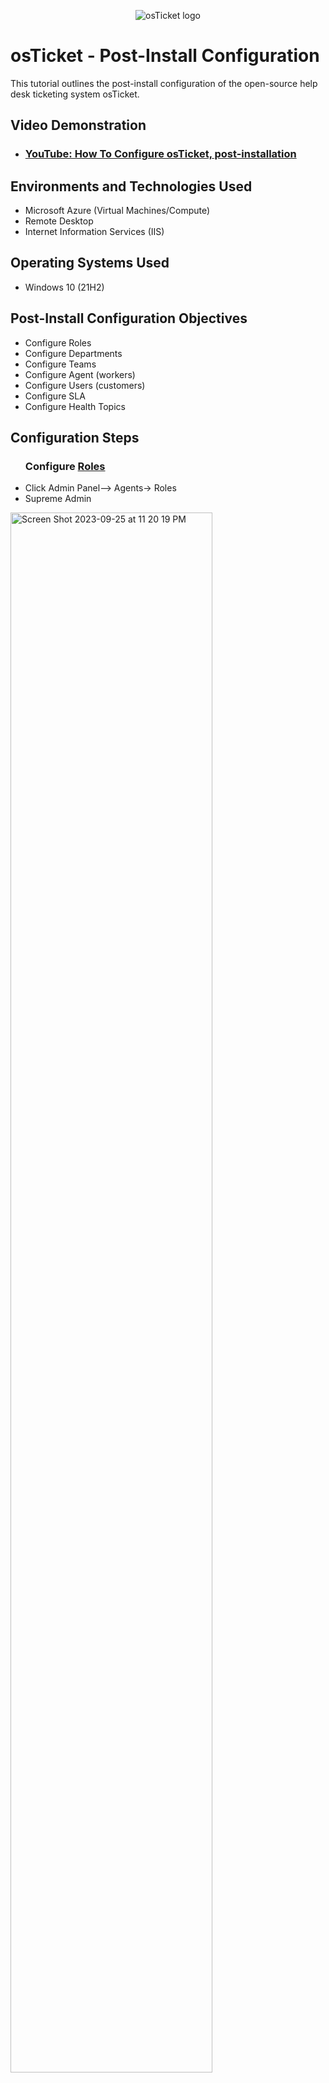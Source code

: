 <p align="center">
<img src="https://i.imgur.com/Clzj7Xs.png" alt="osTicket logo"/>
</p>

<h1>osTicket - Post-Install Configuration</h1>
This tutorial outlines the post-install configuration of the open-source help desk ticketing system osTicket.<br />


<h2>Video Demonstration</h2>

- ### [YouTube: How To Configure osTicket, post-installation](https://www.youtube.com)

<h2>Environments and Technologies Used</h2>

- Microsoft Azure (Virtual Machines/Compute)
- Remote Desktop
- Internet Information Services (IIS)

<h2>Operating Systems Used </h2>

- Windows 10</b> (21H2)

<h2>Post-Install Configuration Objectives</h2>

- Configure Roles 
- Configure Departments
- Configure Teams 
- Configure Agent (workers) 
- Configure Users (customers)
- Configure SLA
- Configure Health Topics 

<h2>Configuration Steps</h2>

<ul> 
<h3> Configure <a href="https://docs.osticket.com/en/latest/Admin/Agents/Roles.html">Roles</a></h3>
<li>Click Admin Panel--> Agents-> Roles</li>
<li>Supreme Admin</li>
</ul>


<p>
  <img width="80%" alt="Screen Shot 2023-09-25 at 11 20 19 PM" src="https://github.com/Wilsielouidor/post-install-config/assets/142513380/19291e92-2f49-49bc-8791-04b766ba1c1d">

</p>

<p> <img width="80%" alt="Screen Shot 2023-09-25 at 11 21 40 PM" src="https://github.com/Wilsielouidor/post-install-config/assets/142513380/ce5a91ba-b16a-4d8a-96f5-a0d18ff08d84">

</p>

<p>
<img width="80%" alt="Screen Shot 2023-09-25 at 11 40 22 PM" src="https://github.com/Wilsielouidor/post-install-config/assets/142513380/f97d8045-e313-471f-952a-0e1f97d4e9ac">

</p>

<p>
<img width="80%" alt="Screen Shot 2023-09-25 at 11 43 06 PM" src="https://github.com/Wilsielouidor/post-install-config/assets/142513380/2863ca12-6d53-4c28-a0d3-07185fcfc538">


</p>
<br />

<p>
  
<img width="80%" alt="Screen Shot 2023-09-25 at 11 46 45 PM" src="https://github.com/Wilsielouidor/post-install-config/assets/142513380/d3209fe4-89fa-4688-a360-13c38f615957">

</p>

Type in Supreme Admin--> Go to Permisions and Check all boxes under Tickets, Tasks and Knowledgebase--> Click Add role on the bottom.

<p> <img width="80%" alt="Screen Shot 2023-09-25 at 11 54 09 PM" src="https://github.com/Wilsielouidor/post-install-config/assets/142513380/a7d700ec-580c-424d-8c9c-0b5f65db5632">

</p>
<ul> 
<h3> Configure <a href="https://docs.osticket.com/en/latest/Admin/Agents/Roles.html">Departments</a></h3>
<li>Click Admin Panel--> Agents-> Department--> Add new departments</li>
<li>Name: System Administrator-> click create department (which is at the bottom when you scroll done if you don't see it)</li>
</ul>
<p>
<img width="80%" alt="Screen Shot 2023-09-26 at 11 30 50 PM" src="https://github.com/Wilsielouidor/post-install-config/assets/142513380/9f1ce150-e166-4ead-ba98-a9d4f598064b">

</p>
<br />

<ul> 
<h3> Configure <a href="https://docs.osticket.com/en/latest/Admin/Agents/Teams.html">Teams</a></h3>
  
<li>Click Admin Panel--> Agents-> Teams--> As default there is already a Level I so Add Level II </li>
</ul>
<p>
<img width="80%" alt="img src="https://i.imgur.com/DJmEXEB.png" height="80%" width="80%" alt="Disk Sanitization Steps">

</p>
<br />

<p>
  <ul>
  <h3>Allow Anyone to Create Tickets</h3>
  <li>Admin panel->settings-> user settings </li>
  <li>Registration required: Recquire registration and login to create tickets </li>
  </ul>
  </p> 
  <br />
  
<p>
<img width="60%" alt="Screen Shot 2023-09-27 at 11 03 58 PM" src="https://github.com/Wilsielouidor/post-install-config/assets/142513380/2fec58cf-636e-41e0-99a7-078f1b587ff8">

</p>

<p>
<ul>
<h3>Configure <a href="https://docs.osticket.com/en/latest/Admin/Agents/Agents.html">Agent(Workers)</a></h3>
  <li> Admin Panel->Agents-> Add new </li>
  <li>Karen, Ken, Lisa, Mateo</li>
</ul>
</p>
<p>
<img src="https://i.imgur.com/DJmEXEB.png" height="80%" width="80%" alt="Disk Sanitization Steps"/>
</p>
<br />

<p>
<ul>
<h3>Configure <a href="https://docs.osticket.com/en/latest/Admin/Manage/SLA%20Plans.html">SLA</a></h3>
  <li> Admin Panel-> Manage-> SLA </li>
  <li>Sev-A (1 hour, 24/7)</li>
  <li>Sev-B (4 hours, 24/7)</li>

<p>
<ul>

<p>
<img src="https://i.imgur.com/DJmEXEB.png" height="80%" width="80%" alt="Disk Sanitization Steps"/>
</p>
  
<h3>Configure Help Topics</a></h3>

<li> Business Critical Outage </li>
<li>Personal Computer Issues</li>
<li>Equipment Request</li>
<li>Password Reset</li>

</ul>
<img src="https://i.imgur.com/DJmEXEB.png" height="80%" width="80%" alt="Disk Sanitization Steps"/>
</p>
<br />
